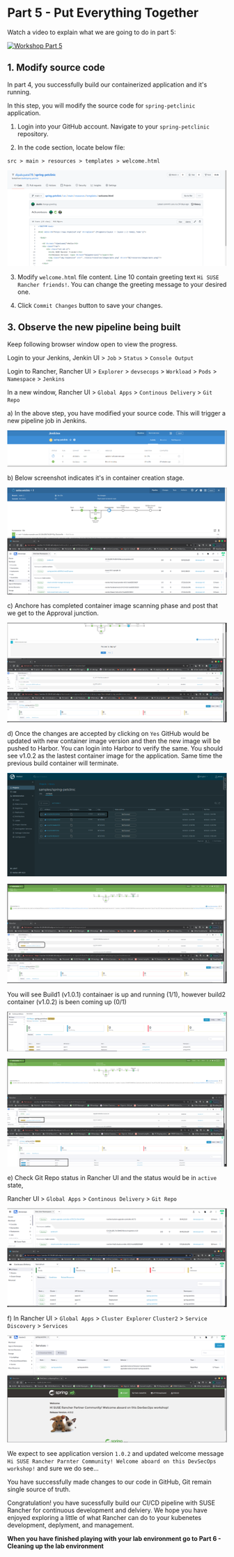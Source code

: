 # Part 5 - Put Everything Together

Watch a video to explain what we are going to do in part 5:

[![Workshop Part 5](https://img.youtube.com/vi/1vqZvtFKYbI/0.jpg)](https://www.youtube.com/watch?v=1vqZvtFKYbI)

## 1. Modify source code

In part 4, you successfully build our containerized application and it's running. 

In this step, you will modify the source code for `spring-petclinic` application. 

1) Login into your GitHub account. Navigate to your `spring-petclinic` repository. 

2) In the code section, locate below file:

```
src > main > resources > templates > welcome.html
```
![Rancher UI](./Images-10-13-2021/part5-modifying-sourcecode-original-welcome-message.png)

3) Modify `welcome.html` file content. Line 10 contain greeting text `Hi SUSE Rancher friends!`. You can change the greeting message to your desired one.

4) Click `Commit Changes` button to save your changes. 

## 3. Observe the new pipeline being built

Keep following browser window open to view the progress. 

Login to your Jenkins, Jenkin UI > `Job` > `Status` > `Console Output`

Login to Rancher, Rancher UI > `Explorer` > `devsecops` > `Workload` > `Pods` > `Namespace` > `Jenkins`

In a new window, Rancher UI > `Global Apps` > `Continous Delivery` > `Git Repo`

a) In the above step, you have modified your source code. This will trigger a new pipeline job in Jenkins.

![Rancher UI](./Images-10-13-2021/part5-pet-clinic-pipeline-build-ver2-job-start-pg0.png)

b) Below screenshot indicates it's in container creation stage.

![Rancher UI](./Images-10-13-2021/part5-pet-clinic-pipeline-build-ver2-job-start-pg1.png)


c) Anchore has completed container image scanning phase and post that we get to the Approval junction.

![Rancher UI](./Images-10-13-2021/part5-pet-clinic-pipeline-build-ver2-job-approval-pg2.png)

d) Once the changes are accepted by clicking on `Yes` GitHub would be updated with new container image version and then the new image will be pushed to Harbor. You can login into Harbor to verify the same. You should see v1.0.2 as the lastest container image for the application. Same time the previous build container will terminate.

![Harbor UI](./Images-10-13-2021/part5-pet-clinic-pipeline-build-ver2-container-shipping-Habor-pg6.png)


![Rancher UI](./Images-10-13-2021/part5-pet-clinic-pipeline-build-ver2-job-approval-pg3-previous-build-terminating-pg3.png)

You will see Build1 (v1.0.1) containaer is up and running (1/1), however build2 container (v1.0.2) is been coming up (0/1)

![Rancher UI](./Images-10-13-2021/part5-pet-clinic-pipeline-build-ver2-job-Fleet-updating.png)

![Rancher UI](./Images-10-13-2021/part5-pet-clinic-pipeline-build-ver2-job-approval-pg4-latest.png)

e) Check Git Repo status in Rancher UI and the status would be in `active` state, 

Rancher UI > `Global Apps` > `Continous Delivery` > `Git Repo`

![Rancher UI](./Images-10-13-2021/part5-pet-clinic-pipeline-build-ver2-job-success-pg5.png)

f) In Rancher UI > `Global Apps` > `Cluster Explorer` `Cluster2` > `Service Discovery` > `Services` 

![Rancher UI](./Images-10-13-2021/part6-pet-clinic-pipeline-build-ver2-App-running-cluster2-pg7.png)

We expect to see application version `1.0.2` and updated welcome message `Hi SUSE Rancher Parnter Community! Welcome aboard on this DevSecOps workshop!` and sure we do see...

You have successfully made changes to our code in GitHub, Git remain single source of truth. 

Congratulation! you have sucessfully build our CI/CD pipeline with SUSE Rancher for continuous development and delviery. We hope you have enjoyed exploring a little of what Rancher can do to your kubenetes development, deplyment, and management.

**When you have finished playing with your lab environment go to Part 6 - Cleaning up the lab environment**



